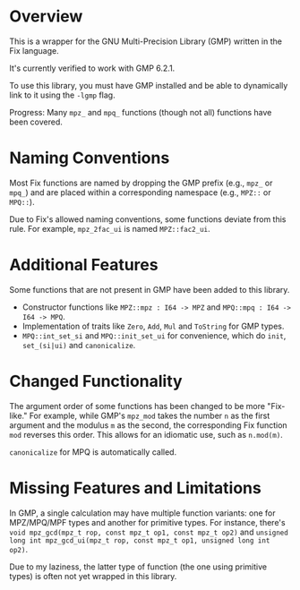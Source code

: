 # Overview

This is a wrapper for the GNU Multi-Precision Library (GMP) written in the Fix language.

It's currently verified to work with GMP 6.2.1.

To use this library, you must have GMP installed and be able to dynamically link to it using the `-lgmp` flag.

Progress: Many `mpz_` and `mpq_` functions (though not all) functions have been covered.

# Naming Conventions

Most Fix functions are named by dropping the GMP prefix (e.g., `mpz_` or `mpq_`) and are placed within a corresponding namespace (e.g., `MPZ::` or `MPQ::`).

Due to Fix's allowed naming conventions, some functions deviate from this rule. For example, `mpz_2fac_ui` is named `MPZ::fac2_ui`.

# Additional Features

Some functions that are not present in GMP have been added to this library.

- Constructor functions like `MPZ::mpz : I64 -> MPZ` and `MPQ::mpq : I64 -> I64 -> MPQ`.
- Implementation of traits like `Zero`, `Add`, `Mul` and `ToString` for GMP types.
- `MPQ::int_set_si` and `MPQ::init_set_ui` for convenience, which do `init`, `set_(si|ui)` and `canonicalize`.

# Changed Functionality

The argument order of some functions has been changed to be more "Fix-like." 
For example, while GMP's `mpz_mod` takes the number `n` as the first argument and the modulus `m` as the second, the corresponding Fix function `mod` reverses this order. 
This allows for an idiomatic use, such as `n.mod(m)`.

`canonicalize` for MPQ is automatically called.

# Missing Features and Limitations

In GMP, a single calculation may have multiple function variants: one for MPZ/MPQ/MPF types and another for primitive types. 
For instance, there's `void mpz_gcd(mpz_t rop, const mpz_t op1, const mpz_t op2)` and `unsigned long int mpz_gcd_ui(mpz_t rop, const mpz_t op1, unsigned long int op2)`.

Due to my laziness, the latter type of function (the one using primitive types) is often not yet wrapped in this library.